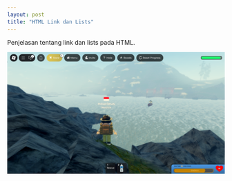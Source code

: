 ```yaml
---
layout: post
title: "HTML Link dan Lists"
---
```


Penjelasan tentang link dan lists pada HTML.

![HTML Link dan Lists](/assets/images/roblox.png)

